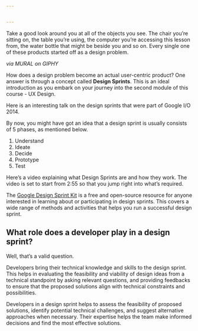 ```yaml
---


---
```


<p>Take a good look around you at all of the objects you see. The chair you’re sitting on, the table you’re using, the computer you’re accessing this lesson from, the water bottle that might be beside you and so on. Every single one of these products started off as a design problem.</p>
<p><img src="https://kq-storage.s3.ap-south-1.amazonaws.com/Design+for+devs/Module+2/m2-lu3-i1.webp" alt=""><br>
<em>via MURAL on GIPHY</em></p>
<p>How does a design problem become an actual user-centric product? One answer is through a concept called  <strong>Design Sprints</strong>. This is an ideal introduction as you embark on your journey into the second module of this course - UX Design.</p>
<p>Here is an interesting talk on the design sprints that were part of Google I/O 2014.<br>
</p>
<p>By now, you might have got an idea that a design sprint is usually consists of 5 phases, as mentioned below.</p>
<ol>
<li>Understand</li>
<li>Ideate</li>
<li>Decide</li>
<li>Prototype</li>
<li>Test</li>
</ol>
<p>Here’s a video explaining what Design Sprints are and how they work. The video is set to start from 2:55 so that you jump right into what’s required.</p>

<p>The <a href="https://designsprintkit.withgoogle.com/">Google Design Sprint Kit</a> is a free and open-source resource for anyone interested in learning about or participating in design sprints. This covers a wide range of methods and activities that helps you run a successful design sprint.</p>
<h2 id="what-role-does-a-developer-play-in-a-design-sprint">What role does a developer play in a design sprint?</h2>
<p>Well, that’s a valid question.</p>
<p>Developers bring their technical knowledge and skills to the design sprint. This helps in evaluating the feasibility and viability of design ideas from a technical standpoint by asking relevant questions, and providing feedbacks to ensure that the proposed solutions align with technical constraints and possibilities.</p>
<p>Developers in a design sprint helps to assess the feasibility of proposed solutions, identify potential technical challenges, and suggest alternative approaches when necessary. Their expertise helps the team make informed decisions and find the most effective solutions.</p>

